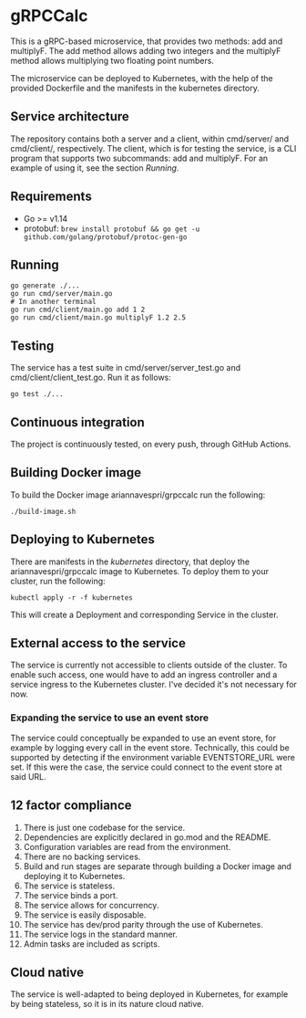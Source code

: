 # gRPCCalc

This is a gRPC-based microservice, that provides two methods: add and multiplyF.
The add method allows adding two integers and the multiplyF method allows
multiplying two floating point numbers.

The microservice can be deployed to Kubernetes, with the help of the provided
Dockerfile and the manifests in the kubernetes directory.

## Service architecture

The repository contains both a server and a client, within cmd/server/ and cmd/client/,
respectively. The client, which is for testing the service, is a CLI program that
supports two subcommands: add and multiplyF. For an example of using it, see the
section *Running*.

## Requirements

* Go >= v1.14
* protobuf: `brew install protobuf && go get -u github.com/golang/protobuf/protoc-gen-go`

## Running

```
go generate ./...
go run cmd/server/main.go
# In another terminal
go run cmd/client/main.go add 1 2
go run cmd/client/main.go multiplyF 1.2 2.5
```

## Testing

The service has a test suite in cmd/server/server_test.go and cmd/client/client_test.go. Run it as follows:

```
go test ./...
```

## Continuous integration

The project is continuously tested, on every push, through GitHub Actions.

## Building Docker image

To build the Docker image ariannavespri/grpccalc run the following:
```
./build-image.sh
```

## Deploying to Kubernetes

There are manifests in the *kubernetes* directory, that deploy the
ariannavespri/grpccalc image to Kubernetes. To deploy them to your cluster, run
the following:

```
kubectl apply -r -f kubernetes
```

This will create a Deployment and corresponding Service in the cluster.

## External access to the service

The service is currently not accessible to clients outside of the cluster.
To enable such access, one would have to add an ingress controller and a service
ingress to the Kubernetes cluster. I've decided it's not necessary for now.

### Expanding the service to use an event store

The service could conceptually be expanded to use an event store, for example by
logging every call in the event store. Technically, this could be supported by
detecting if the environment variable EVENTSTORE_URL were set. If this were the
case, the service could connect to the event store at said URL.

## 12 factor compliance

1. There is just one codebase for the service.
2. Dependencies are explicitly declared in go.mod and the README.
3. Configuration variables are read from the environment.
4. There are no backing services.
5. Build and run stages are separate through building a Docker image and
    deploying it to Kubernetes.
6. The service is stateless.
7. The service binds a port.
8. The service allows for concurrency.
9. The service is easily disposable.
10. The service has dev/prod parity through the use of Kubernetes.
11. The service logs in the standard manner.
12. Admin tasks are included as scripts.

## Cloud native

The service is well-adapted to being deployed in Kubernetes, for example by
being stateless, so it is in its nature cloud native.
